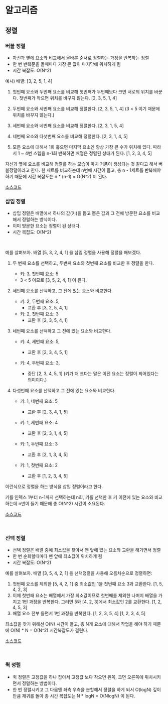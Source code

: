 # 알고리즘

## 정렬

### 버블 정렬

- 자신과 옆에 요소와 비교해서 올바른 순서로 정렬하는 과정을 반복하는 정렬
- 한 번 반복문을 돌때마다 가장 큰 값이 마지막에 위치하게 됨
- 시간 복잡도: O(N^2)

예시) 배열: [3, 2, 5, 1, 4]

1. 첫번째 요소와 두번째 요소를 비교해 첫번째가 두번째보다 크면 서로의 위치를 바꾼다. 첫번째가 작으면 위치를 바꾸지 않는다.
   [2, 3, 5, 1, 4]

2. 두번째 요소와 세번째 요소를 비교해 정렬한다.
   [2, 3, 5, 1, 4] (3 < 5 이기 때문에 위치를 바꾸지 않는다.)

3. 세번째 요소와 네번째 요소를 비교해 정렬한다.
   [2, 3, 1, 5, 4]

4. 네번째 요소와 다섯번째 요소를 비교해 정렬한다.
   [2, 3, 1, 4, 5]

5. 모든 요소에 대해서 1회 훑으면 마지막 요소엔 항상 가장 큰 수가 위치해 있다. 따라서 1 ~ 4번 스텝을 n-1회 반복하면 배열은 정렬된 상태가 된다.
   [1, 2, 3, 4, 5]

자신과 옆에 요소를 비교해 정렬를 하는 모습이 마치 거품이 생성되는 것 같다고 해서 버블정렬이라고 한다. 한 세트를 비교하는데 n번에 시간이 들고, 총 n - 1세트를 반복해야 하기 때문에 시간 복잡도는 n \* (n-1) = O(N^2) 이 된다.

[소스코드](https://github.com/kangbumkyu/TIL/blob/main/algorithm/sorting/bubble.c#L11)
<br>

### 삽입 정렬

- 삽입 정렬은 배열에서 하나의 값(키)을 뽑고 뽑은 값과 그 전에 방문한 요소를 비교해서 정렬하는 방식이다.
- 이미 방문한 요소는 정렬이 된 상태다.
- 시간 복잡도: O(N^2)

<br>

예를 살펴보자. 배열 [5, 3, 2, 4, 1] 을 삽입 정렬을 사용해 정렬을 해보겠다.

1. 두 번째 요소를 선택하고, 두번째 요소와 첫번째 요소를 비교한 후 정렬을 한다.

   - 키: 3, 첫번째 요소: 5
   - 3 < 5 이므로 [3, 5, 2, 4, 1] 이 된다.

2. 세번째 요소를 선택하고, 그 전에 있는 요소와 비교한다.

   - 키: 2, 두번째 요소: 5,
     - 교환 후 [3, 2, 5, 4, 1]
   - 키: 2, 첫번째 요소: 3
     - 교환 후 [2, 3, 5, 4, 1]

3. 네번째 요소를 선택하고 그 전에 있는 요소와 비교한다.

   - 키: 4, 세번째 요소: 5,

     - 교환 후 [2, 3, 4, 5, 1]

   - 키: 4, 두번째 요소: 3,
     - 중단 [2, 3, 4, 5, 1] (키가 더 크다는 말은 이전 요소는 정렬이 되어있다는 의미이다.)

4. 다섯번째 요소를 선택하고 그 전에 있는 요소와 비교한다.

   - 키: 1, 네번째 요소: 5

     - 교환 후 [2, 3, 4, 1, 5]

   - 키: 1, 세번째 요소: 4

     - 교환 후 [2, 3, 1, 4, 5]

   - 키: 1, 두번째 요소: 3

     - 교환 후 [2, 1, 3, 4, 5]

   - 키: 1, 첫번째 요소: 2
     - 교환 후 [1, 2, 3, 4, 5]

이런식으로 정렬을 하는 방식을 삽입 정렬이라고 한다.

키를 인덱스 1부터 n-1까지 선택하는데 n회, 키를 선택한 후 키 이전에 있는 요소와 비교하는데 n번이 들기 때문에 총 O(N^2) 시간이 소요된다.

[소스코드](https://github.com/kangbumkyu/TIL/blob/main/algorithm/sorting/insertion.c#L11)

<br>

### 선택 정렬

- 선택 정렬은 배열 중에 최소값을 찾아서 맨 앞에 있는 요소와 교환을 해가면서 정렬
- 한 번 순회할때마다 맨 앞에 최소값이 위치하게 됨
- 시간 복잡도: O(N^2)

예를 살펴보자. 배열 [3, 5, 4, 2, 1] 을 선택정렬을 사용해 오름차순으로 정렬하면:

1. 첫번째 요소를 제외한 [5, 4, 2, 1] 중 최소값인 1을 첫번째 요소 3과 교환한다.
   [1, 5, 4, 2, 3]
2. 이제 첫번째 요소는 배열에서 가장 최소값이므로 첫번째를 제외한 나머지 배열을 가지고 1번 과정을 반복한다. 그러면 5와 [4, 2, 3]에서 최소값인 2를 교환한다.
   [1, 2, 4, 5, 3]
3. 배열 요소 전부 돌면서 1번 과정을 반복한다.
   [1, 2, 3, 5, 4]
   [1, 2, 3, 4, 5]

최소값을 찾기 위해선 O(N) 시간이 들고, 총 N개 요소에 대해서 작업을 해야 하기 때문에 O(N) \* N = O(N^2) 시간복잡도가 걸린다.

[소스코드](https://github.com/kangbumkyu/TIL/blob/main/algorithm/sorting/selection.c#L23)

<br>

### 퀵 정렬

- 퀵 정렬은 고정값을 하나 잡아서 고정값 보다 작으면 왼쪽, 크면 오른쪽에 위치시키면서 정렬하는 방법이다.
- 한 번 정렬시키고 그 다음엔 좌측 우측을 분할해서 정렬을 하게 되서 O(logN) 깊이 만큼 재귀를 돌아 총 시간 복잡도는 N \* logN = O(NlogN) 이 된다.

